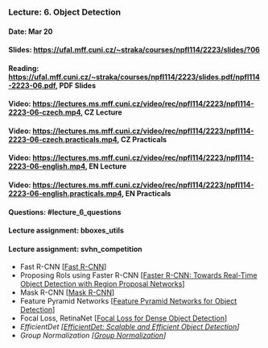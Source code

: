 ### Lecture: 6. Object Detection
#### Date: Mar 20
#### Slides: https://ufal.mff.cuni.cz/~straka/courses/npfl114/2223/slides/?06
#### Reading: https://ufal.mff.cuni.cz/~straka/courses/npfl114/2223/slides.pdf/npfl114-2223-06.pdf, PDF Slides
#### Video: https://lectures.ms.mff.cuni.cz/video/rec/npfl114/2223/npfl114-2223-06-czech.mp4, CZ Lecture
#### Video: https://lectures.ms.mff.cuni.cz/video/rec/npfl114/2223/npfl114-2223-06-czech.practicals.mp4, CZ Practicals
#### Video: https://lectures.ms.mff.cuni.cz/video/rec/npfl114/2223/npfl114-2223-06-english.mp4, EN Lecture
#### Video: https://lectures.ms.mff.cuni.cz/video/rec/npfl114/2223/npfl114-2223-06-english.practicals.mp4, EN Practicals
#### Questions: #lecture_6_questions
#### Lecture assignment: bboxes_utils
#### Lecture assignment: svhn_competition

- Fast R-CNN [[Fast R-CNN](https://arxiv.org/abs/1504.08083)]
- Proposing RoIs using Faster R-CNN [[Faster R-CNN: Towards Real-Time Object Detection with Region Proposal Networks](https://arxiv.org/abs/1506.01497)]
- Mask R-CNN [[Mask R-CNN](https://arxiv.org/abs/1703.06870)]
- Feature Pyramid Networks [[Feature Pyramid Networks for Object Detection](https://arxiv.org/abs/1612.03144)]
- Focal Loss, RetinaNet [[Focal Loss for Dense Object Detection](https://arxiv.org/abs/1708.02002)]
- _EfficientDet [[EfficientDet: Scalable and Efficient Object Detection](https://arxiv.org/abs/1911.09070)]_
- _Group Normalization [[Group Normalization](https://arxiv.org/abs/1803.08494)]_
